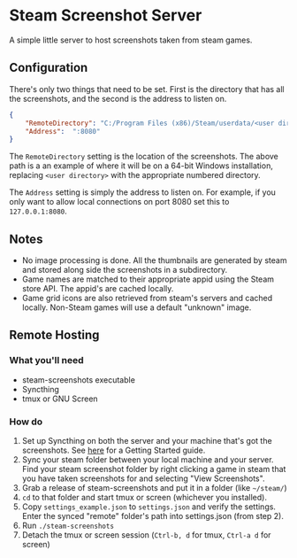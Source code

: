 # Steam Screenshot Server

A simple little server to host screenshots taken from steam games.

## Configuration

There's only two things that need to be set.  First is the directory that has
all the screenshots, and the second is the address to listen on.

```json
{
    "RemoteDirectory": "C:/Program Files (x86)/Steam/userdata/<user directory>/760/remote/",
    "Address":  ":8080"
}
```

The `RemoteDirectory` setting is the location of the screenshots.  The above
path is a an example of where it will be on a 64-bit Windows installation,
replacing `<user directory>` with the appropriate numbered directory.

The `Address` setting is simply the address to listen on.  For example, if you
only want to allow local connections on port 8080 set this to `127.0.0.1:8080`.

## Notes

 * No image processing is done.  All the thumbnails are generated by steam and
 stored along side the screenshots in a subdirectory.
 * Game names are matched to their appropriate appid using the Steam store API.
 The appid's are cached locally.
 * Game grid icons are also retrieved from steam's servers and cached locally.
 Non-Steam games will use a default "unknown" image.

## Remote Hosting

### What you'll need
 * steam-screenshots executable
 * Syncthing
 * tmux or GNU Screen

### How do

 1. Set up Syncthing on both the server and your machine that's got the
 screenshots.  See [here](https://docs.syncthing.net/intro/getting-started.html)
 for a Getting Started guide.
 2. Sync your steam folder between your local machine and your server.  Find
 your steam screenshot folder by right clicking a game in steam that you have
 taken screenshots for and selecting "View Screenshots".
 3. Grab a release of steam-screenshots and put it in a folder (like `~/steam/`)
 4. `cd` to that folder and start tmux or screen (whichever you installed).
 5. Copy `settings_example.json` to `settings.json` and verify the settings. 
 Enter the synced "remote" folder's path into settings.json (from step 2).
 6. Run `./steam-screenshots`
 7. Detach the tmux or screen session (`Ctrl-b, d` for tmux, `Ctrl-a d` for
 screen)

